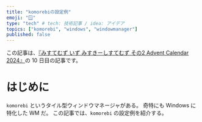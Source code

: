 ```yaml
---
title: "komorebiの設定例"
emoji: "🪟"
type: "tech" # tech: 技術記事 / idea: アイデア
topics: ["komorebi", "windows", "windowmanager"]
published: false
---
```


<!-- textlint-disable -->
この記事は、[『みすてむず いず みすきーしすてむず その2 Advent Calendar 2024』](https://adventar.org/calendars/10269)の 10 日目の記事です。
<!-- textlint-enable -->

# はじめに
`komorebi` というタイル型ウィンドウマネージャがある。
奇特にも Windows に特化した WM だ。
この記事では、`komorebi` の設定例を紹介する。